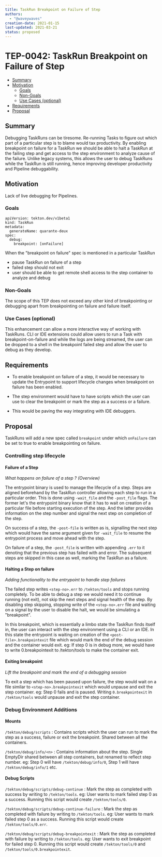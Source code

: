 ```yaml
---
title: TaskRun Breakpoint on Failure of Step 
authors:
  - "@waveywaves"
creation-date: 2021-01-15
last-updated: 2021-03-21
status: proposed
---
```


# TEP-0042: TaskRun Breakpoint on Failure of Step 

<!-- toc -->
- [Summary](#summary)
- [Motivation](#motivation)
  - [Goals](#goals)
  - [Non-Goals](#non-goals)
  - [Use Cases (optional)](#use-cases-optional)
- [Requirements](#requirements)
- [Proposal](#proposal)
<!-- /toc -->

## Summary

Debugging TaskRuns can be tiresome. Re-running Tasks to figure out which part of a particular step is to blame would tax productivity.
By enabling breakpoint on failure for a TaskRun we should be able to halt a TaskRun at the failing step and get access to the
step environment to analyze cause of the failure. Unlike legacy systems, this allows the user to debug TaskRuns while the TaskRun 
is still running, hence improving developer productivity and Pipeline debuggability.

## Motivation

Lack of live debugging for Pipelines.

### Goals

```
apiVersion: tekton.dev/v1beta1
kind: TaskRun
metadata:
  generateName: quarante-deux
spec:
  debug:
    breakpoint: [onFailure]
```

When the "breakpoint on failure" spec is mentioned in a particular TaskRun

- pause TaskRun on failure of a step
- failed step should not exit
- user should be able to get remote shell access to the step container to analyze and debug

### Non-Goals

The scope of this TEP does not exceed any other kind of breakpointing or debugging apart from breakpointing on failure and failure itself.

### Use Cases (optional)

This enhancement can allow a more interactive way of working with TaskRuns. CLI or IDE extensions could allow users to run a 
Task with breakpoint-on-failure and while the logs are being streamed, the user can be dropped to a shell in the breakpoint
failed step and allow the user to debug as they develop.

## Requirements

* To enable breakpoint on failure of a step, it would be necessary to update the Entrypoint to support lifecycle
changes when breakpoint on failure has been enabled.

* The step environment would have to have scripts which the user can use to clear the breakpoint or
mark the step as a success or a failure.

* This would be paving the way integrating with IDE debuggers. 

## Proposal

TaskRuns will add a new spec called `breakpoint` under which `onFailure` can be set to true to enable breakpointing
on failure.

### Controlling step lifecycle

#### Failure of a Step

*What happens on failure of a step ? (Overview)*

The entrypoint binary is used to manage the lifecycle of a step. Steps are aligned beforehand by the TaskRun controller
allowing each step to run in a particular order. This is done using `-wait_file` and the `-post_file` flags. The former 
let's the entrypoint binary know that it has to wait on creation of a particular file before starting execution of the step.
And the latter provides information on the step number and signal the next step on completion of the step.

On success of a step, the `-post-file` is written as is, signalling the next step which would have the same argument given
for `-wait_file` to resume the entrypoint process and move ahead with the step. 

On failure of a step, the `-post_file` is written with appending `.err` to it denoting that the previous step has failed with
and error. The subsequent steps are skipped in this case as well, marking the TaskRun as a failure.

#### Halting a Step on failure

*Adding functionality to the entrypoint to handle step failures*

The failed step writes `<step-no>.err` to `/tekton/tools` and stops running completely. To be able to debug a step we would
need it to continue running (not exit), not skip the next steps and signal health of the step. By disabling step skipping, 
stopping write of the `<step-no>.err` file and waiting on a signal by the user to disable the halt, we would be simulating a 
"breakpoint".

In this breakpoint, which is essentially a limbo state the TaskRun finds itself in, the user can interact with the step 
environment using a CLI or an IDE. In this state the entrypoint is waiting on creation of the `<post-file>.breakpointexit` file which would mark the end of the debug session and the container would exit. eg: If step 0 is in debug more, we would have to write 0.breakpointexit to /tekton/tools to make the container exit.

#### Exiting breakpoint

*Lift the breakpoint and mark the end of a debugging session*

To exit a step which has been paused upon failure, the step would wait on a file similar to `<step-no>.breakpointexit` which 
would unpause and exit the step container. eg: Step 0 fails and is paused. Writing `0.breakpointexit` in `/tekton/tools`
would unpause and exit the step container.

### Debug Environment Additions 

#### Mounts

`/tekton/debug/scripts` : Contains scripts which the user can run to mark the step as a success, failure or exit the breakpoint.
Shared between all the containers.

`/tekton/debug/info/<n>` : Contains information about the step. Single EmptyDir shared between all step containers, but renamed 
to reflect step number. eg: Step 0 will have `/tekton/debug/info/0`, Step 1 will have `/tekton/debug/info/1` etc.

#### Debug Scripts

`/tekton/debug/scripts/debug-continue` : Mark the step as completed with success by writing to `/tekton/tools`. eg: User wants to mark
failed step 0 as a success. Running this script would create `/tekton/tools/0`.

`/tekton/debug/scripts/debug-continue-failure` : Mark the step as completed with failure by writing to `/tekton/tools`. eg: User wants to mark
failed step 0 as a success. Running this script would create `/tekton/tools/0.err`.

`/tekton/debug/scripts/debug-breakpointexit` : Mark the step as completed with failure by writing to `/tekton/tools`. eg: User wants to exit
breakpoint for failed step 0. Running this script would create `/tekton/tools/0` and `/tekton/tools/0.breakpointexit`.
